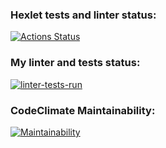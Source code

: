 ### Hexlet tests and linter status:
[![Actions Status](https://github.com/MoldavianDron/frontend-project-lvl2/workflows/hexlet-check/badge.svg)](https://github.com/MoldavianDron/frontend-project-lvl2/actions)

### My linter and tests status:
[![linter-tests-run](https://github.com/MoldavianDron/frontend-project-lvl2/actions/workflows/linter-tests.yml/badge.svg)](https://github.com/MoldavianDron/frontend-project-lvl2/actions/workflows/linter-tests.yml)

### CodeClimate Maintainability:
[![Maintainability](https://api.codeclimate.com/v1/badges/a99a88d28ad37a79dbf6/maintainability)](https://codeclimate.com/github/codeclimate/codeclimate/maintainability)
